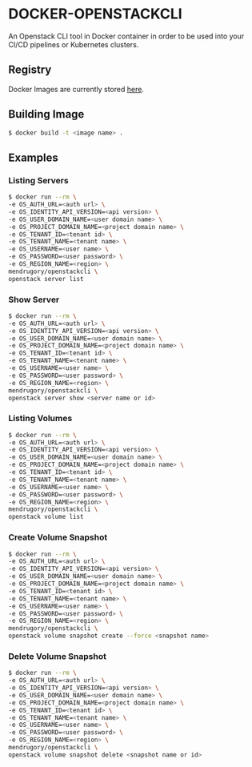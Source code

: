 # DOCKER-OPENSTACKCLI

An Openstack CLI tool in Docker container in order to be used into your CI/CD pipelines or Kubernetes clusters.

## Registry

Docker Images are currently stored [here](https://hub.docker.com/repository/docker/mendrugory/openstackcli).

## Building Image

```bash
$ docker build -t <image name> .
```

## Examples

### Listing Servers

```bash
$ docker run --rm \
-e OS_AUTH_URL=<auth url> \
-e OS_IDENTITY_API_VERSION=<api version> \
-e OS_USER_DOMAIN_NAME=<user domain name> \
-e OS_PROJECT_DOMAIN_NAME=<project domain name> \
-e OS_TENANT_ID=<tenant id> \
-e OS_TENANT_NAME=<tenant name> \
-e OS_USERNAME=<user name> \
-e OS_PASSWORD=<user password> \
-e OS_REGION_NAME=<region> \
mendrugory/openstackcli \
openstack server list
```

### Show Server

```bash
$ docker run --rm \
-e OS_AUTH_URL=<auth url> \
-e OS_IDENTITY_API_VERSION=<api version> \
-e OS_USER_DOMAIN_NAME=<user domain name> \
-e OS_PROJECT_DOMAIN_NAME=<project domain name> \
-e OS_TENANT_ID=<tenant id> \
-e OS_TENANT_NAME=<tenant name> \
-e OS_USERNAME=<user name> \
-e OS_PASSWORD=<user password> \
-e OS_REGION_NAME=<region> \
mendrugory/openstackcli \
openstack server show <server name or id>
```

### Listing Volumes

```bash
$ docker run --rm \
-e OS_AUTH_URL=<auth url> \
-e OS_IDENTITY_API_VERSION=<api version> \
-e OS_USER_DOMAIN_NAME=<user domain name> \
-e OS_PROJECT_DOMAIN_NAME=<project domain name> \
-e OS_TENANT_ID=<tenant id> \
-e OS_TENANT_NAME=<tenant name> \
-e OS_USERNAME=<user name> \
-e OS_PASSWORD=<user password> \
-e OS_REGION_NAME=<region> \
mendrugory/openstackcli \
openstack volume list
```


### Create Volume Snapshot

```bash
$ docker run --rm \
-e OS_AUTH_URL=<auth url> \
-e OS_IDENTITY_API_VERSION=<api version> \
-e OS_USER_DOMAIN_NAME=<user domain name> \
-e OS_PROJECT_DOMAIN_NAME=<project domain name> \
-e OS_TENANT_ID=<tenant id> \
-e OS_TENANT_NAME=<tenant name> \
-e OS_USERNAME=<user name> \
-e OS_PASSWORD=<user password> \
-e OS_REGION_NAME=<region> \
mendrugory/openstackcli \
openstack volume snapshot create --force <snapshot name> 
```


### Delete Volume Snapshot

```bash
$ docker run --rm \
-e OS_AUTH_URL=<auth url> \
-e OS_IDENTITY_API_VERSION=<api version> \
-e OS_USER_DOMAIN_NAME=<user domain name> \
-e OS_PROJECT_DOMAIN_NAME=<project domain name> \
-e OS_TENANT_ID=<tenant id> \
-e OS_TENANT_NAME=<tenant name> \
-e OS_USERNAME=<user name> \
-e OS_PASSWORD=<user password> \
-e OS_REGION_NAME=<region> \
mendrugory/openstackcli \
openstack volume snapshot delete <snapshot name or id> 
```